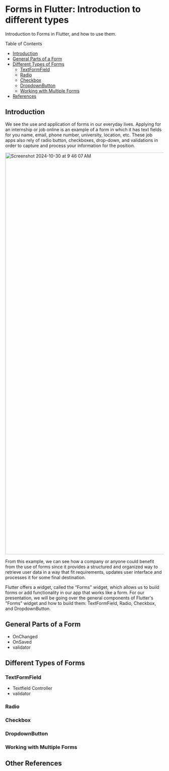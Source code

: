 # Forms in Flutter: Introduction to different types

Introduction to Forms in Flutter, and how to use them.

  Table of Contents
  - [Introduction](#introduction)
  - [General Parts of a Form](#general-parts-of-a-form)
  - [Different Types of Forms](#different-types-of-forms)
    - [TextFormField](README.md#textformfield)
    - [Radio](README.md#radio)
    - [Checkbox](README.md#checkbox)
    - [DropdownButton](README.md#dropdownbutton)
    - [Working with Multiple Forms](README.md#working-with-multiple-forms)
  - [References](README.md#other-references)

## Introduction 
We see the use and application of forms in our everyday lives. Applying for an internship or job online is an example of a form in which it has text fields for you name, email, phone number, university, location, etc. These job apps also rely of radio button, checkboxes, drop-down, and validations in order to capture and process your information for the position.

<img width="1277" alt="Screenshot 2024-10-30 at 9 46 07 AM" src="https://github.com/user-attachments/assets/48920685-6d64-4aab-bc53-004e178e5dd6">

From this example, we can see how a company or anyone could benefit from the use of forms since it provides a structured and organized way to retrieve user data in a way that fit requirements, updates user interface and processes it for some final destination. 

Flutter offers a widget, called the “Forms" widget, which allows us to build forms or add functionality in our app that works like a form. For our presentation, we will be going over the general components of Flutter's "Forms" widget and how to build them: TextFormField, Radio, Checkbox, and DropdownButton.  

## General Parts of a Form
- OnChanged
- OnSaved
- validator

## Different Types of Forms

### TextFormField 
- Textfield Controller
- validator

### Radio 

### Checkbox

### DropdownButton

### Working with Multiple Forms

## Other References
